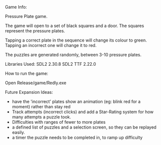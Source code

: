 Game Info:

Pressure Plate game. 

The game will open to a set of black squares and a door. The squares represent the pressure plates. 

Tapping a correct plate in the sequence will change its colour to green. Tapping an incorrect one will change it to red. 

The puzzles are generated randomly, between 3-10 pressure plates.


Libraries Used:
SDL2 2.30.8
SDL2 TTF 2.22.0


How to run the game:

Open Release/game/Redly.exe


Future Expansion Ideas:

- have the 'incorrect' plates show an animation (eg: blink red for a moment) rather than stay red
- Track attempts (incorrect clicks) and add a Star-Rating system for how many attempts a puzzle took. 
- Difficulties with ranges of fewer to more plates 
- a defined list of puzzles and a selection screen, so they can be replayed easily.
- a timer the puzzle needs to be completed in, to ramp up difficulty
